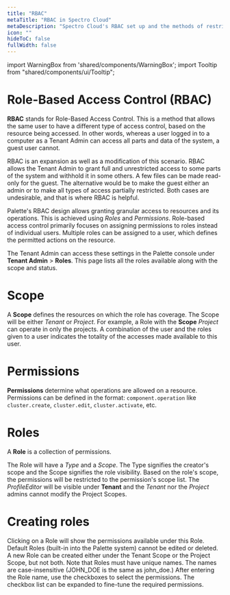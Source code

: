 ```yaml
---
title: "RBAC"
metaTitle: "RBAC in Spectro Cloud"
metaDescription: "Spectro Cloud's RBAC set up and the methods of restricting or allowing access"
icon: ""
hideToC: false
fullWidth: false
---
```


import WarningBox from 'shared/components/WarningBox';
import Tooltip from "shared/components/ui/Tooltip";


# Role-Based Access Control (RBAC)

**RBAC** stands for Role-Based Access Control. This is a method that allows the same user to have a different type of access control, based on the resource being accessed. In other words, whereas a user logged in to a computer as a Tenant Admin can access all parts and data of the system, a guest user cannot. 

RBAC is an expansion as well as a modification of this scenario. RBAC allows the Tenant Admin to grant full and unrestricted access to some parts of the system and withhold it in some others. A few files can be made read-only for the guest. The alternative would be to make the guest either an admin or to make all types of access partially restricted. Both cases are undesirable, and that is where RBAC is helpful.

Palette's RBAC design allows granting granular access to resources and its operations. This is achieved using *Roles* and *Permissions*. Role-based access control primarily focuses on assigning permissions to roles instead of individual users. Multiple roles can be assigned to a user, which defines the permitted actions on the resource.


The Tenant Admin can access these settings in the Palette console under **Tenant Admin** > **Roles**. This page lists all the roles available along with the scope and status.


# Scope

A **Scope** defines the resources on which the role has coverage. The Scope will be either *Tenant* or *Project*. For example, a Role with the **Scope** *Project* can operate in only the projects. A combination of the user and the roles given to a user indicates the totality of the accesses made available to this user.

# Permissions

**Permissions** determine what operations are allowed on a resource. Permissions can be defined in the format: `component.operation` like `cluster.create`, `cluster.edit`, `cluster.activate`, etc.

# Roles

A **Role** is a collection of permissions.

The Role will have a *Type* and a *Scope*. The Type signifies the creator's scope and the Scope signifies the role visibility. Based on the role's scope, the permissions will be restricted to the permission's scope list. The *ProfileEditor* will be visible under **Tenant** and the *Tenant* nor the *Project* admins cannot modify the Project Scopes.

# Creating roles

Clicking on a Role will show the permissions available under this Role. Default Roles (built-in into the Palette system) cannot be edited or deleted. A new Role can be created either under the Tenant Scope or the Project Scope, but not both. Note that Roles must have unique names. The names are case-insensitive (JOHN_DOE is the same as john_doe.) After entering the Role name, use the checkboxes to select the permissions. The checkbox list can be expanded to fine-tune the required permissions.
